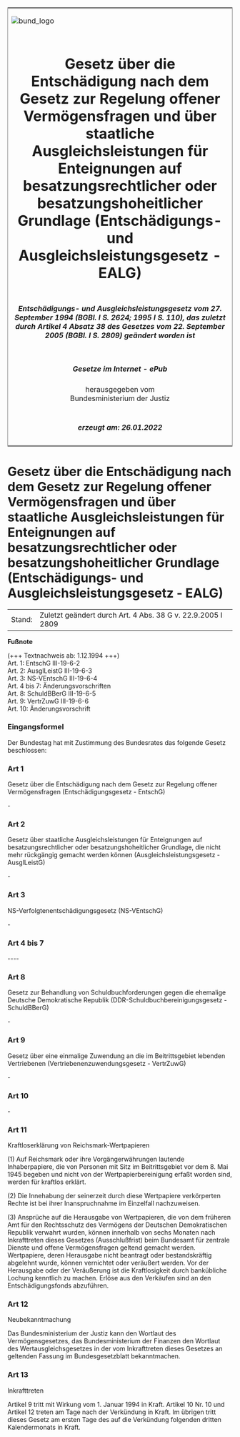 <span id="DECKBLATT.html"></span>

<table border="0" frame="border" width="100%">

<tr valign="top">

<td align="left">

![bund\_logo](BfJ_2021_Web_de_de.gif)

</td>

<td align="right">

 

</td>

</tr>

<tr align="center" valign="middle">

<td colspan="2">

# Gesetz über die Entschädigung nach dem Gesetz zur Regelung offener Vermögensfragen und über staatliche Ausgleichsleistungen für Enteignungen auf besatzungsrechtlicher oder besatzungshoheitlicher Grundlage (Entschädigungs- und Ausgleichsleistungsgesetz - EALG)

</td>

</tr>

<tr align="center" valign="middle">

<td colspan="2">

##### Entschädigungs- und Ausgleichsleistungsgesetz vom 27. September 1994 (BGBl. I S. 2624; 1995 I S. 110), das zuletzt durch Artikel 4 Absatz 38 des Gesetzes vom 22. September 2005 (BGBl. I S. 2809) geändert worden ist

</td>

</tr>

<tr align="center" valign="middle">

<td colspan="2">

  
  

##### Gesetze im Internet - ePub  
  
herausgegeben vom  
Bundesministerium der Justiz

</td>

</tr>

<tr align="center" valign="bottom">

<td colspan="2">

  
  

##### erzeugt am: 26.01.2022

</td>

</tr>

</table>

<span id="BJNR262400994.html"></span>

# Gesetz über die Entschädigung nach dem Gesetz zur Regelung offener Vermögensfragen und über staatliche Ausgleichsleistungen für Enteignungen auf besatzungsrechtlicher oder besatzungshoheitlicher Grundlage (Entschädigungs- und Ausgleichsleistungsgesetz - EALG)

<div>

<div class="jnhtml">

|        |                                                             |
| ------ | ----------------------------------------------------------- |
| Stand: | Zuletzt geändert durch Art. 4 Abs. 38 G v. 22.9.2005 I 2809 |

</div>

</div>

<div>

  
**Fußnote**

<div class="jnhtml">

<div>

<div class="jurAbsatz">

(+++ Textnachweis ab: 1.12.1994 +++)  
Art. 1: EntschG III-19-6-2  
Art. 2: AusglLeistG III-19-6-3  
Art. 3: NS-VEntschG III-19-6-4  
Art. 4 bis 7: Änderungsvorschriften  
Art. 8: SchuldBBerG III-19-6-5  
Art. 9: VertrZuwG III-19-6-6  
Art. 10: Änderungsvorschrift

</div>

</div>

</div>

</div>

<span id="BJNR262400994BJNE000100305.html"></span>

### Eingangsformel  

<div>

<div class="jnhtml">

<div>

<div class="jurAbsatz">

Der Bundestag hat mit Zustimmung des Bundesrates das folgende Gesetz
beschlossen:

</div>

</div>

</div>

</div>

<span id="BJNR262400994BJNE000200305.html"></span>

### Art 1  
Gesetz über die Entschädigung nach dem Gesetz zur Regelung offener Vermögensfragen (Entschädigungsgesetz - EntschG)

<div>

<div class="jnhtml">

<div>

<div class="jurAbsatz">

\-

</div>

</div>

</div>

</div>

<span id="BJNR262400994BJNE000300305.html"></span>

### Art 2  
Gesetz über staatliche Ausgleichsleistungen für Enteignungen auf besatzungsrechtlicher oder besatzungshoheitlicher Grundlage, die nicht mehr rückgängig gemacht werden können (Ausgleichsleistungsgesetz - AusglLeistG)

<div>

<div class="jnhtml">

<div>

<div class="jurAbsatz">

\-

</div>

</div>

</div>

</div>

<span id="BJNR262400994BJNE000400305.html"></span>

### Art 3  
NS-Verfolgtenentschädigungsgesetz (NS-VEntschG)

<div>

<div class="jnhtml">

<div>

<div class="jurAbsatz">

\-

</div>

</div>

</div>

</div>

<span id="BJNR262400994BJNE000500305.html"></span>

### Art 4 bis 7  
\----

<span id="BJNR262400994BJNE000600305.html"></span>

### Art 8  
Gesetz zur Behandlung von Schuldbuchforderungen gegen die ehemalige Deutsche Demokratische Republik (DDR-Schuldbuchbereinigungsgesetz - SchuldBBerG)

<div>

<div class="jnhtml">

<div>

<div class="jurAbsatz">

\-

</div>

</div>

</div>

</div>

<span id="BJNR262400994BJNE000700305.html"></span>

### Art 9  
Gesetz über eine einmalige Zuwendung an die im Beitrittsgebiet lebenden Vertriebenen (Vertriebenenzuwendungsgesetz - VertrZuwG)

<div>

<div class="jnhtml">

<div>

<div class="jurAbsatz">

\-

</div>

</div>

</div>

</div>

<span id="BJNR262400994BJNE000800305.html"></span>

### Art 10  

<div>

<div class="jnhtml">

<div>

<div class="jurAbsatz">

\-

</div>

</div>

</div>

</div>

<span id="BJNR262400994BJNE000902308.html"></span>

### Art 11  
Kraftloserklärung von Reichsmark-Wertpapieren

<div>

<div class="jnhtml">

<div>

<div class="jurAbsatz">

(1) Auf Reichsmark oder ihre Vorgängerwährungen lautende Inhaberpapiere,
die von Personen mit Sitz im Beitrittsgebiet vor dem 8. Mai 1945 begeben
und nicht von der Wertpapierbereinigung erfaßt worden sind, werden für
kraftlos erklärt.

</div>

<div class="jurAbsatz">

(2) Die Innehabung der seinerzeit durch diese Wertpapiere verkörperten
Rechte ist bei ihrer Inanspruchnahme im Einzelfall nachzuweisen.

</div>

<div class="jurAbsatz">

(3) Ansprüche auf die Herausgabe von Wertpapieren, die von dem früheren
Amt für den Rechtsschutz des Vermögens der Deutschen Demokratischen
Republik verwahrt wurden, können innerhalb von sechs Monaten nach
Inkrafttreten dieses Gesetzes (Ausschlußfrist) beim Bundesamt für
zentrale Dienste und offene Vermögensfragen geltend gemacht werden.
Wertpapiere, deren Herausgabe nicht beantragt oder bestandskräftig
abgelehnt wurde, können vernichtet oder veräußert werden. Vor der
Herausgabe oder der Veräußerung ist die Kraftlosigkeit durch bankübliche
Lochung kenntlich zu machen. Erlöse aus den Verkäufen sind an den
Entschädigungsfonds abzuführen.

</div>

</div>

</div>

</div>

<span id="BJNR262400994BJNE001000305.html"></span>

### Art 12  
Neubekanntmachung

<div>

<div class="jnhtml">

<div>

<div class="jurAbsatz">

Das Bundesministerium der Justiz kann den Wortlaut des
Vermögensgesetzes, das Bundesministerium der Finanzen den Wortlaut des
Wertausgleichsgesetzes in der vom Inkrafttreten dieses Gesetzes an
geltenden Fassung im Bundesgesetzblatt bekanntmachen.

</div>

</div>

</div>

</div>

<span id="BJNR262400994BJNE001100305.html"></span>

### Art 13  
Inkrafttreten

<div>

<div class="jnhtml">

<div>

<div class="jurAbsatz">

Artikel 9 tritt mit Wirkung vom 1. Januar 1994 in Kraft. Artikel 10 Nr.
10 und Artikel 12 treten am Tage nach der Verkündung in Kraft. Im
übrigen tritt dieses Gesetz am ersten Tage des auf die Verkündung
folgenden dritten Kalendermonats in Kraft.

</div>

</div>

</div>

</div>
